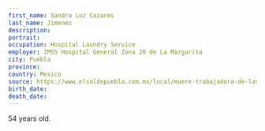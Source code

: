 ```yaml
---
first_name: Sandra Luz Cazares
last_name: Jimenez
description: 
portrait: 
occupation: Hospital Laundry Service
employer: IMSS Hospital General Zona 20 de La Margarita
city: Puebla
province: 
country: Mexico
source: https://www.elsoldepuebla.com.mx/local/muere-trabajadora-de-lavado-del-imss-por-coronavirus-companeros-temen-contagio-puebla-tlaxcala-covid-19-5090807.html
birth_date: 
death_date: 
---
```


54 years old.